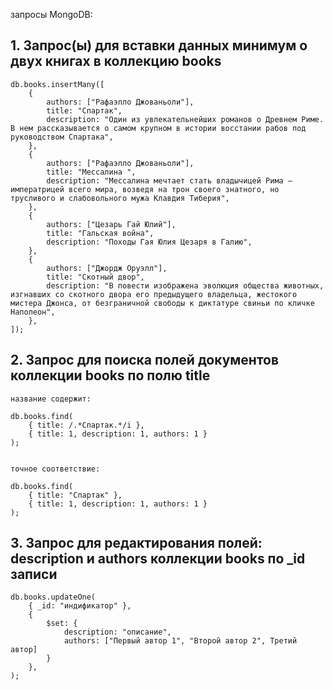 запросы MongoDB:

## 1. Запрос(ы) для вставки данных минимум о двух книгах в коллекцию books

```
db.books.insertMany([
    { 
        authors: ["Рафаэлло Джованьоли"],
        title: "Спартак", 
        description: "Один из увлекательнейших романов о Древнем Риме. В нем рассказывается о самом крупном в истории восстании рабов под руководством Спартака", 
    },
    { 
        authors: ["Рафаэлло Джованьоли"],
        title: "Мессалина ", 
        description: "Мессалина мечтает стать владычицей Рима — императрицей всего мира, возведя на трон своего знатного, но трусливого и слабовольного мужа Клавдия Тиберия", 
    },
    { 
        authors: ["Цезарь Гай Юлий"],
        title: "Гальская война", 
        description: "Походы Гая Юлия Цезаря в Галию", 
    },
    { 
        authors: ["Джордж Оруэлл"],
        title: "Скотный двор", 
        description: "В повести изображена эволюция общества животных, изгнавших со скотного двора его предыдущего владельца, жестокого мистера Джонса, от безграничной свободы к диктатуре свиньи по кличке Наполеон", 
    },
]);
```


## 2. Запрос для поиска полей документов коллекции books по полю title

```
название содержит:

db.books.find(
    { title: /.*Спартак.*/i },
    { title: 1, description: 1, authors: 1 }
);


точное соответствие:

db.books.find(
    { title: "Спартак" },
    { title: 1, description: 1, authors: 1 }
);
```

## 3. Запрос для редактирования полей: description и authors коллекции books по _id записи

```
db.books.updateOne(
    { _id: "индификатор" },
    { 
        $set: {
            description: "описание", 
            authors: ["Первый автор 1", "Второй автор 2", Третий автор]
        }
    },
);
```
